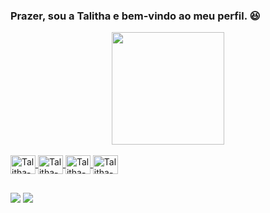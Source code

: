 ### Prazer, sou a Talitha e bem-vindo ao meu perfil. 😆

<div align="center">
  <a href="https://github.com/TalithaF">
  <img height="180em" src="https://github-readme-stats.vercel.app/api?username=TalithaF&show_icons=true&theme=tokyonight&include_all_commits=true&count_private=true"/>
</div>
  
<div style="display: inline_block"><br>
  <img align="center" alt="Talitha-postgressql" height="30" width="40" src="https://cdn.jsdelivr.net/gh/devicons/devicon/icons/postgresql/postgresql-plain.svg">
  <img align="center" alt="Talitha-Python" height="30" width="40" src="https://cdn.jsdelivr.net/gh/devicons/devicon/icons/python/python-original.svg">
  <img align="center" alt="Talitha-R" height="30" width="40" src="https://cdn.jsdelivr.net/gh/devicons/devicon/icons/rstudio/rstudio-plain.svg">
  <img align="center" alt="Talitha-MYSQL" height="30" width="40" src="https://cdn.jsdelivr.net/gh/devicons/devicon/icons/mysql/mysql-original.svg">

                    
</div>

  ##
  
  <div>
    <a href="https://www.linkedin.com/in/talitha-da-silva-f%C3%A9lix-5726a0218/" target="_blank"></a> 
    <a href="https://instagram.com/arpakaso" target="_blank"><img src="https://img.shields.io/badge/-Instagram-%23E4405F?style=for-the-badge&logo=instagram&logoColor=white" target="_blank"></a>
    <a href="talithafelix19@gmail.com" target="_blank"><img src="https://img.shields.io/badge/Microsoft_Outlook-0078D4?style=for-the-badge&logo=microsoft-outlook&logoColor=white" target="_blank"></a>
  </div>
